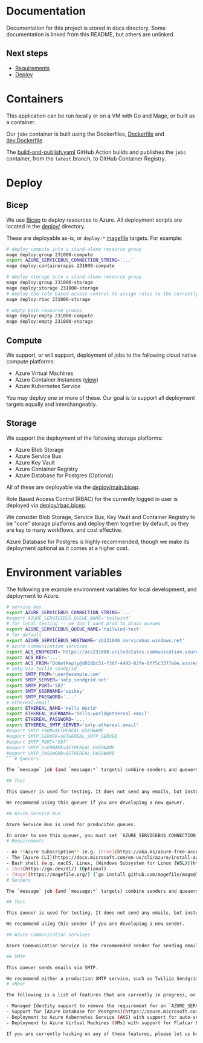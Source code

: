 # Documentation

Documentation for this project is stored in docs directory. Some documentation is linked from this README, but others are unlinked.

## Next steps

- [Requirements](requirements.md)
- [Deploy](deploy.md)
# Containers

This application can be run locally or on a VM with Go and Mage, or built as a container.

Our `jobs` container is built using the Dockerfiles, [Dockerfile](../Dockerfile) and [dev.Dockerfile](../dev.Dockerfile).

The [build-and-publish.yaml](../.github/workflows/build-and-publish.yaml) GitHub Action builds and publishes the `jobs` container, from the `latest` branch, to GitHub Container Registry.
# Deploy

## Bicep

We use [Bicep](https://learn.microsoft.com/en-us/azure/azure-resource-manager/bicep/overview?tabs=bicep) to deploy resources to Azure. All deployment scripts are located in the [deploy/](../deploy) directory.

These are deployable as-is, or `deploy:*` [magefile](../magefile.go) targets. For example:

```bash
# deploy compute into a stand-alone resource group
mage deploy:group 231000-compute
export AZURE_SERVICEBUS_CONNECTION_STRING='...'
mage deploy:containerapps 231000-compute

# deploy storage into a stand-alone resource group
mage deploy:group 231000-storage
mage deploy:storage 231000-storage
# deploy the role based access control to assign roles to the currently signed in user
mage deploy:rbac 231000-storage

# empty both resource groups
mage deploy:empty 231000-compute
mage deploy:empty 231000-storage
```

## Compute

We support, or will support, deployment of jobs to the following cloud native compute platforms:

- Azure Virtual Machines
- Azure Container Instances ([view](../deploy/azure-container-apps.bicep))
- Azure Kubernetes Service

You may deploy one or more of these. Our goal is to support all deployment targets equally and interchangeably.

## Storage

We support the deployment of the following storage platforms:

- Azure Blob Storage
- Azure Service Bus
- Azure Key Vault
- Azure Container Registry
- Azure Database for Postgres (Optional)

All of these are deployable via the [deploy/main.bicep](../deploy/main.bicep).

Role Based Access Control (RBAC) for the currently logged in user is deployed via [deploy/rbac.bicep](../deploy/rbac.bicep).

We consider Blob Storage, Service Bus, Key Vault and Container Registry to be "core" storage platforms and deploy them together by default, as they are key to many workflows, and cost effective.

Azure Database for Postgres is highly recommended, though we make its deployment optional as it comes at a higher cost.
# Environment variables

The following are example environment variables for local development, and deployment to Azure.

```bash
# service bus
export AZURE_SERVICEBUS_CONNECTION_STRING='...'
#export AZURE_SERVICEBUS_QUEUE_NAME='tailwind'
# for local testing -- we don't want prod to drain queues
export AZURE_SERVICEBUS_QUEUE_NAME='tailwind-test'
# for default
export AZURE_SERVICEBUS_HOSTNAME='sb231000.servicebus.windows.net'
# azure communication services
export ACS_ENDPOINT='https://acs231000.unitedstates.communication.azure.com/'
export ACS_KEY='...'
export ACS_FROM="DoNotReply@d018bc51-f36f-4493-82fe-0ff5c3377a9e.azurecomm.net"
# smtp via twilio sendgrid
export SMTP_FROM='user@example.com'
export SMTP_SERVER='smtp.sendgrid.net'
export SMTP_PORT='587'
export SMTP_USERNAME='apikey'
export SMTP_PASSWORD='...'
# ethereal.email
export ETHEREAL_NAME='Hello World'
export ETHEREAL_USERNAME='hello.world@ethereal.email'
export ETHEREAL_PASSWORD='...'
export ETHEREAL_SMTP_SERVER='smtp.ethereal.email'
#export SMTP_FROM=$ETHEREAL_USERNAME
#export SMTP_SERVER=$ETHEREAL_SMTP_SERVER
#export SMTP_PORT='587'
#export SMTP_USERNAME=$ETHEREAL_USERNAME
#export SMTP_PASSWORD=$ETHEREAL_PASSWORD
```# Queuers

The `message` job (and `message:*` targets) combine senders and queuers to send emails. We support the following senders:

## Test

This queuer is used for testing. It does not send any emails, but instead logs the email to the console using the `log/slog` package.

We recommend using this queuer if you are developing a new queuer.

## Azure Service Bus

Azure Service Bus is used for produciton queues.

In order to use this queuer, you must set `AZURE_SERVICEBUS_CONNECTION_STRING` and `AZURE_SERVICEBUS_QUEUE_NAME` environment variables.
# Requirements

- An **Azure Subscription** (e.g. [Free](https://aka.ms/azure-free-account) or [Student](https://aka.ms/azure-student-account) account)
- The [Azure CLI](https://docs.microsoft.com/en-us/cli/azure/install-azure-cli)
- Bash shell (e.g. macOS, Linux, [Windows Subsystem for Linux (WSL)](https://docs.microsoft.com/en-us/windows/wsl/about), [Multipass](https://multipass.run/), [Azure Cloud Shell](https://docs.microsoft.com/en-us/azure/cloud-shell/quickstart), [GitHub Codespaces](https://github.com/features/codespaces), etc)
- [Go](https://go.dev/dl/) (Optional)
- [Mage](https://magefile.org/) (`go install github.com/magefile/mage@latest`) (Optional)
# Senders

The `message` job (and `message:*` targets) combine senders and queuers to send emails. We support the following senders:

## Test

This queuer is used for testing. It does not send any emails, but instead logs the email to the console using the `log/slog` package.

We recommend using this sender if you are developing a new sender.

## Azure Communication Services

Azure Communication Service is the recommended sender for sending emails in production. We have written a wrapper for the REST API at [azurecontainerservices.go](../senders/azurecontainerservices.go).

## SMTP

This queuer sends emails via SMTP.

We recommend either a production SMTP service, such as Twiliio Sendgrid, or a development SMTP service such as ethereal.email.
# vNext

The following is a list of features that are currently in progress, or planned for the future:

- Managed Identity support to remove the requirement for an `AZURE_SERVICEBUS_CONNECTION_STRING` environment for the Service Bus [queuer](queuers.md).
- Support for [Azure Database for Postgres](https://azure.microsoft.com/en-us/services/postgresql/) as a storage backend (queuer), which will provide a locally deployable alternative to Azure Service Bus.
- Deployment to Azure Kubernetes Service (AKS) with support for auto-scaling using KEDA (Kubernetes Event-driven Autoscaling).
- Deployment to Azure Virtual Machines (VMs) with support for Flatcar Linux.

If you are currently hacking on any of these features, please let us know by opening an issue or pull request.

